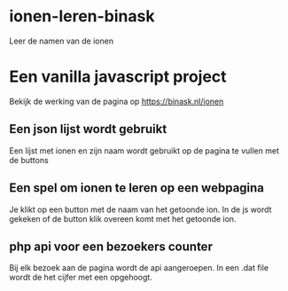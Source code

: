 # ionen-leren-binask
 Leer de namen van de ionen
# Een vanilla javascript project
 Bekijk de werking van de pagina op https://binask.nl/ionen
## Een json lijst wordt gebruikt
 Een lijst met ionen en zijn naam wordt gebruikt op de pagina te vullen met de buttons 

## Een spel om ionen te leren op een webpagina
 Je klikt op een button met de naam van het getoonde ion.
 In de js wordt gekeken of de button klik overeen komt met het getoonde ion.
## php api voor een bezoekers counter
 Bij elk bezoek aan de pagina wordt de api aangeroepen.
 In een .dat file wordt de het cijfer met een opgehoogt.